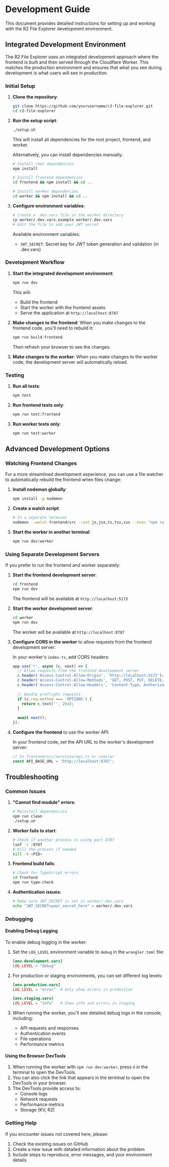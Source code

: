 # Development Guide

This document provides detailed instructions for setting up and working with the R2 File Explorer development environment.

## Integrated Development Environment

The R2 File Explorer uses an integrated development approach where the frontend is built and then served through the Cloudflare Worker. This matches the production environment and ensures that what you see during development is what users will see in production.

### Initial Setup

1. **Clone the repository**:
   ```bash
   git clone https://github.com/yourusername/r2-file-explorer.git
   cd r2-file-explorer
   ```

2. **Run the setup script**:
   ```bash
   ./setup.sh
   ```
   This will install all dependencies for the root project, frontend, and worker.

   Alternatively, you can install dependencies manually:
   ```bash
   # Install root dependencies
   npm install
   
   # Install frontend dependencies
   cd frontend && npm install && cd ..
   
   # Install worker dependencies
   cd worker && npm install && cd ..
   ```

3. **Configure environment variables**:
   ```bash
   # Create a .dev.vars file in the worker directory
   cp worker/.dev.vars.example worker/.dev.vars
   # Edit the file to add your JWT secret
   ```

   Available environment variables:
   - `JWT_SECRET`: Secret key for JWT token generation and validation (in .dev.vars)


### Development Workflow

1. **Start the integrated development environment**:
   ```bash
   npm run dev
   ```
   This will:
   - Build the frontend
   - Start the worker with the frontend assets
   - Serve the application at `http://localhost:8787`

2. **Make changes to the frontend**:
   When you make changes to the frontend code, you'll need to rebuild it:
   ```bash
   npm run build:frontend
   ```
   Then refresh your browser to see the changes.

3. **Make changes to the worker**:
   When you make changes to the worker code, the development server will automatically reload.

### Testing

1. **Run all tests**:
   ```bash
   npm test
   ```

2. **Run frontend tests only**:
   ```bash
   npm run test:frontend
   ```

3. **Run worker tests only**:
   ```bash
   npm run test:worker
   ```

## Advanced Development Options

### Watching Frontend Changes

For a more streamlined development experience, you can use a file watcher to automatically rebuild the frontend when files change:

1. **Install nodemon globally**:
   ```bash
   npm install -g nodemon
   ```

2. **Create a watch script**:
   ```bash
   # In a separate terminal
   nodemon --watch frontend/src --ext js,jsx,ts,tsx,css --exec "npm run build:frontend"
   ```

3. **Start the worker in another terminal**:
   ```bash
   npm run dev:worker
   ```

### Using Separate Development Servers

If you prefer to run the frontend and worker separately:

1. **Start the frontend development server**:
   ```bash
   cd frontend
   npm run dev
   ```
   The frontend will be available at `http://localhost:5173`

2. **Start the worker development server**:
   ```bash
   cd worker
   npm run dev
   ```
   The worker will be available at `http://localhost:8787`

3. **Configure CORS in the worker** to allow requests from the frontend development server:
   
   In your worker's `index.ts`, add CORS headers:
   ```typescript
   app.use('*', async (c, next) => {
     // Allow requests from the frontend development server
     c.header('Access-Control-Allow-Origin', 'http://localhost:5173');
     c.header('Access-Control-Allow-Methods', 'GET, POST, PUT, DELETE, OPTIONS');
     c.header('Access-Control-Allow-Headers', 'Content-Type, Authorization');
     
     // Handle preflight requests
     if (c.req.method === 'OPTIONS') {
       return c.text('', 204);
     }
     
     await next();
   });
   ```

4. **Configure the frontend** to use the worker API:
   
   In your frontend code, set the API URL to the worker's development server:
   ```typescript
   // In frontend/src/services/api.ts or similar
   const API_BASE_URL = 'http://localhost:8787';
   ```

## Troubleshooting

### Common Issues

1. **"Cannot find module" errors**:
   ```bash
   # Reinstall dependencies
   npm run clean
   ./setup.sh
   ```

2. **Worker fails to start**:
   ```bash
   # Check if another process is using port 8787
   lsof -i :8787
   # Kill the process if needed
   kill -9 <PID>
   ```

3. **Frontend build fails**:
   ```bash
   # Check for TypeScript errors
   cd frontend
   npm run type-check
   ```

4. **Authentication issues**:
   ```bash
   # Make sure JWT_SECRET is set in worker/.dev.vars
   echo "JWT_SECRET=your_secret_here" > worker/.dev.vars
   ```

### Debugging

#### Enabling Debug Logging

To enable debug logging in the worker:

1. Set the `LOG_LEVEL` environment variable to `debug` in the `wrangler.toml` file:
   ```toml
   [env.development.vars]
   LOG_LEVEL = "debug"
   ```

2. For production or staging environments, you can set different log levels:
   ```toml
   [env.production.vars]
   LOG_LEVEL = "error"  # Only show errors in production
   
   [env.staging.vars]
   LOG_LEVEL = "info"   # Show info and errors in staging
   ```

3. When running the worker, you'll see detailed debug logs in the console, including:
   - API requests and responses
   - Authentication events
   - File operations
   - Performance metrics

#### Using the Browser DevTools

1. When running the worker with `npm run dev:worker`, press `d` in the terminal to open the DevTools.
2. You can also click the link that appears in the terminal to open the DevTools in your browser.
3. The DevTools provide access to:
   - Console logs
   - Network requests
   - Performance metrics
   - Storage (KV, R2)

### Getting Help

If you encounter issues not covered here, please:
1. Check the existing issues on GitHub
2. Create a new issue with detailed information about the problem
3. Include steps to reproduce, error messages, and your environment details